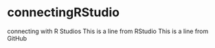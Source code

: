 # connectingRStudio
connecting with R Studios
This is a line from RStudio
This is a line from GitHub
